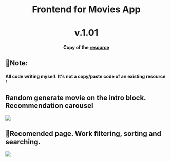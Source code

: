 <div>
  <h1 align='center'>Frontend for Movies App</h1>
  <h1 align='center'>v.1.01</span>
</div>

<h4 align='center'>Copy of the <a target="blank" href="https://hd.kinopoisk.ru">resource</a></h4>

## 📝Note:
#### All code writing myself. It's not a copy/paste code of an existing resource !


## Random generate movie on the intro block. Recommendation carousel

<img src="https://user-images.githubusercontent.com/59182850/226594681-5c8b5198-5dc3-4281-92d8-84ec353a3f06.png"/>

## 🔎Recomended page. Work filtering, sorting and searching.

<img src="https://user-images.githubusercontent.com/59182850/226592095-bdb302d6-63cd-4c67-870d-e89e25381b84.png"/>



